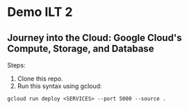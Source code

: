 # Demo ILT 2
## Journey into the Cloud: Google Cloud's Compute, Storage, and Database

Steps:
1. Clone this repo.
2. Run this syntax using gcloud:
```
gcloud run deploy <SERVICES> --port 5000 --source .
```